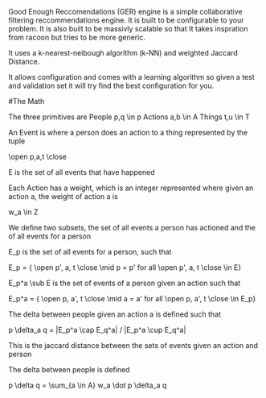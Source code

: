 Good Enough Reccomendations (GER) engine is a simple collaborative filtering reccommendations engine.
It is built to be configurable to your problem. 
It is also built to be massivly scalable so that
It takes inspration from racoon but tries to be more generic.

It uses a k-nearest-neibough algorithm (k-NN) and weighted Jaccard Distance.

It allows configuration and comes with a learning algorithm so given a test and validation set it will try find the best configuration for you.

#The Math

The three primitives are
People p,q \in p
Actions a,b \in A
Things  t,u \in T

An Event is where a person does an action to a thing represented by the tuple

\open p,a,t \close

E is the set of all events that have happened 

Each Action has a weight, which is an integer represented where given an action a, the weight of action a is 

w_a \in Z

We define two subsets, the set of all events a person has actioned and the of all events for a person

E_p is the set of all events for a person, such that

E_p = { \open p', a, t \close \mid p = p' for all \open p', a, t \close \in E}

E_p^a \sub E is the set of events of a person given an action such that

E_p^a = { \open p, a', t \close \mid a = a' for all \open p, a', t \close \in E_p}


The delta between people given an action a is defined such that

p \delta_a q = |E_p^a \cap E_q^a| / |E_p^a \cup E_q^a|

This is the jaccard distance between the sets of events given an action and person

The delta between people is defined

p \delta q = \sum_{a \in A} w_a \dot p \delta_a q

